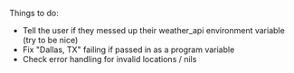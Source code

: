 Things to do:
 * Tell the user if they messed up their weather_api environment variable (try to be nice)  
 * Fix "Dallas, TX" failing if passed in as a program variable
 * Check error handling for invalid locations / nils
